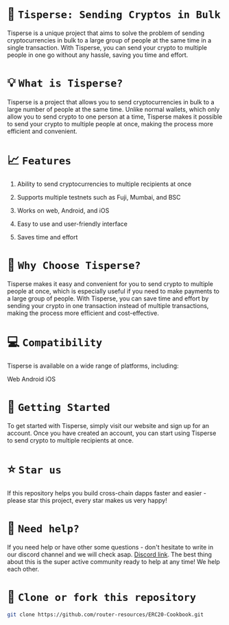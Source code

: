 # 🚀 `Tisperse: Sending Cryptos in Bulk`

Tisperse is a unique project that aims to solve the problem of sending cryptocurrencies in bulk to a large group of people at the same time in a single transaction. With Tisperse, you can send your crypto to multiple people in one go without any hassle, saving you time and effort.

# 💡 `What is Tisperse?`

Tisperse is a project that allows you to send cryptocurrencies in bulk to a large number of people at the same time. Unlike normal wallets, which only allow you to send crypto to one person at a time, Tisperse makes it possible to send your crypto to multiple people at once, making the process more efficient and convenient.

# 📈 `Features`

1) Ability to send cryptocurrencies to multiple recipients at once

2) Supports multiple testnets such as Fuji, Mumbai, and BSC 

3) Works on web, Android, and iOS

4) Easy to use and user-friendly interface

5) Saves time and effort

# 💬 `Why Choose Tisperse?`

Tisperse makes it easy and convenient for you to send crypto to multiple people at once, which is especially useful if you need to make payments to a large group of people. With Tisperse, you can save time and effort by sending your crypto in one transaction instead of multiple transactions, making the process more efficient and cost-effective.

# 💻 `Compatibility`

Tisperse is available on a wide range of platforms, including:

Web
Android
iOS

# 📖 `Getting Started`

To get started with Tisperse, simply visit our website and sign up for an account. Once you have created an account, you can start using Tisperse to send crypto to multiple recipients at once.

# ⭐️ `Star us`

If this repository helps you build cross-chain dapps faster and easier - please star this project, every star makes us very happy!

# 🤝 `Need help?`

If you need help or have other some questions - don't hesitate to write in our discord channel and we will check asap. [Discord link](https://discord.gg/xvx2pFu9). The best thing about this is the super active community ready to help at any time! We help each other.

# 🤝 `Clone or fork this repository`

```sh
git clone https://github.com/router-resources/ERC20-Cookbook.git
```
